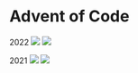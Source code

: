 # Advent of Code
2022
![](https://img.shields.io/badge/stars%20⭐-24-yellow)
![](https://img.shields.io/badge/days%20completed-12-red)

2021 
![](https://img.shields.io/badge/stars%20⭐-24-yellow)
![](https://img.shields.io/badge/days%20completed-12-red)

